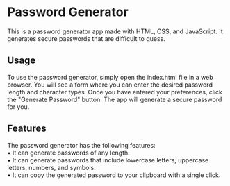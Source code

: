 # Password Generator

This is a password generator app made with HTML, CSS, and JavaScript. It generates secure passwords that are difficult to guess.

## Usage

To use the password generator, simply open the index.html file in a web browser. You will see a form where you can enter the desired password length and character types. Once you have entered your preferences, click the "Generate Password" button. The app will generate a secure password for you.

## Features

The password generator has the following features:</br>
  • It can generate passwords of any length.</br>
  • It can generate passwords that include lowercase letters, uppercase letters, numbers, and symbols.</br>
  • It can copy the generated password to your clipboard with a single click.
